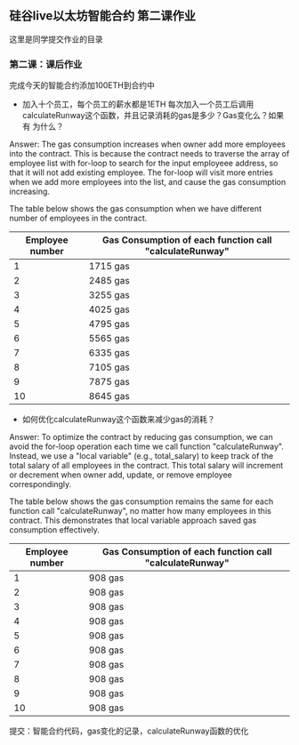 ## 硅谷live以太坊智能合约 第二课作业
这里是同学提交作业的目录

### 第二课：课后作业
完成今天的智能合约添加100ETH到合约中
- 加入十个员工，每个员工的薪水都是1ETH
每次加入一个员工后调用calculateRunway这个函数，并且记录消耗的gas是多少？Gas变化么？如果有 为什么？

Answer: The gas consumption increases when owner add more employees into the contract. This is because the contract needs to traverse the array of employee list with for-loop to search for the input employeee address, so that it will not add existing employee. The for-loop will visit more entries when we add more employees into the list, and cause the gas consumption increasing. 

The table below shows the gas consumption when we have different number of employees in the contract.

| Employee number | Gas Consumption of each function call "calculateRunway"  |
| ------ | ------ |
| 1 | 1715 gas |
| 2 | 2485 gas|
| 3 | 3255 gas |
| 4 | 4025 gas |
| 5 | 4795 gas |
| 6 | 5565 gas |
| 7 | 6335 gas |
| 8 | 7105 gas |
| 9 | 7875 gas |
| 10 | 8645 gas |



- 如何优化calculateRunway这个函数来减少gas的消耗？

Answer: To optimize the contract by reducing gas consumption, we can avoid the for-loop operation each time we call function "calculateRunway". Instead, we use a "local variable" (e.g., total_salary) to keep track of the total salary of all employees in the contract. This total salary will increment or decrement when owner add, update, or remove employee correspondingly.

The table below shows the gas consumption remains the same for each function call "calculateRunway", no matter how many employees in this contract. This demonstrates that local variable approach saved gas consumption effectively.

| Employee number | Gas Consumption of each function call "calculateRunway"  |
| ------ | ------ |
| 1 | 908 gas |
| 2 | 908 gas |
| 3 | 908 gas|
| 4 | 908 gas|
| 5 | 908 gas|
| 6 | 908 gas|
| 7 | 908 gas|
| 8 | 908 gas|
| 9 | 908 gas|
| 10 | 908 gas|



提交：智能合约代码，gas变化的记录，calculateRunway函数的优化

